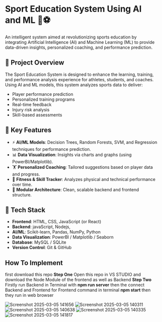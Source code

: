 # Sport Education System Using AI and ML 🧠⚽

An intelligent system aimed at revolutionizing sports education by integrating Artificial Intelligence (AI) and Machine Learning (ML) to provide data-driven insights, personalized coaching, and performance prediction.

## 🚀 Project Overview

The Sport Education System is designed to enhance the learning, training, and performance analysis experience for athletes, students, and coaches. Using AI and ML models, this system analyzes sports data to deliver:

- Player performance prediction
- Personalized training programs
- Real-time feedback
- Injury risk analysis
- Skill-based assessments

## 🧩 Key Features

- ⚡ **AI/ML Models**: Decision Trees, Random Forests, SVM, and Regression techniques for performance prediction.
- 📊 **Data Visualization**: Insights via charts and graphs (using PowerBI/Matplotlib).
- 🏋️ **Personalized Coaching**: Tailored suggestions based on player data and progress.
- 🏃 **Fitness & Skill Tracker**: Analyzes physical and technical performance over time.
- 📁 **Modular Architecture**: Clean, scalable backend and frontend structure.

## 🔧 Tech Stack

- **Frontend**: HTML, CSS, JavaScript (or React)
- **Backend**: javaScript, Nodejs, 
- **AI/ML**: Scikit-learn, Pandas, NumPy, Python
- **Data Visualization**: PowerBI / Matplotlib / Seaborn
- **Database**: MySQL / SQLite
- **Version Control**: Git & GitHub

## How To Implement
first download this repo
**Step One**
Open this repo in VS STUDIO and download the Node Module of the frontend as well as Backend
**Step Two**
Firstly run Backend in Terminal with **npm run server**
then the connect Backend and Frontend 
for Frontend command in terminal **npm start**
then they run in web browser

![Screenshot 2025-03-05 141656](https://github.com/user-attachments/assets/ec8456ae-961b-4a34-8dc2-8696124b4580)
![Screenshot 2025-03-05 140311](https://github.com/user-attachments/assets/9d58d354-bba1-4fba-b9aa-f9203b841a2d)
![Screenshot 2025-03-05 140638](https://github.com/user-attachments/assets/d35d8822-c6fb-4722-9720-4cbbe5c2d508)
![Screenshot 2025-03-05 140335](https://github.com/user-attachments/assets/dc6f9b10-fa17-4ec6-bac6-e0f22881bcda)
![Screenshot 2025-03-05 141817](https://github.com/user-attachments/assets/50f62877-962b-4f5e-98ef-b552dc37568d)
